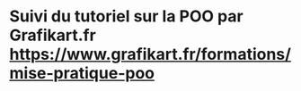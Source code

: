 # Suivi du tutoriel sur la POO par Grafikart.fr https://www.grafikart.fr/formations/mise-pratique-poo
